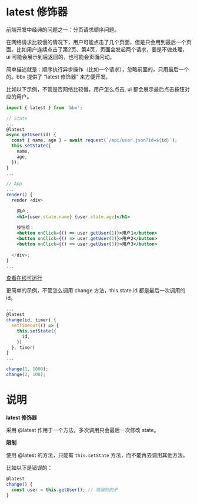 # latest 修饰器

前端开发中经典的问题之一：分页请求顺序问题。

在网络请求比较慢的情况下，用户可能点击了几个页面，但是只会用到最后一个页面。比如用户连续点击了第2页、第4页，页面会发起两个请求，要是不做处理，ui 可能会展示到后返回的，也可能会页面闪动。

简单描述就是：顺序执行异步操作（比如一个请求），忽略前面的，只用最后一个的。bbx 提供了 “latest 修饰器” 来方便开发。

比如以下示例，不管是否网络比较慢，用户怎么点击, ui 都会展示最后点击按钮对应的用户。


```jsx
import { latest } from 'bbx';

// State
...
@latest
async getUser(id) {
  const { name, age } = await request(`/api/user.json?id=${id}`);
  this.setState({
    name,
    age,
  });
}
...

// App
...
render() {
  render <div>
    
    用户：
    <h1>{user.state.name} {user.state.age}</h1>
    
    按钮组：
	<button onClick={() => user.getUser(1)}>用户1</button>
	<button onClick={() => user.getUser(2)}>用户2</button>
	<button onClick={() => user.getUser(3)}>用户3</button>
  
  </div>;
}
...
```

[查看在线可运行](https://stackblitz.com/edit/bbx-example-latest)

更简单的示例，不管怎么调用 change 方法，this.state.id 都是最后一次调用的 id。

```jsx
...
@latest
change(id, timer) {
  setTimeout(() => {
    this.setState({
      id,
    })
  }, timer)
}
...

change(1, 1000);
change(2, 100);
```

# 说明

**latest 修饰器**

采用 @latest 作用于一个方法，多次调用只会最后一次修改 state。

**限制**

使用 @latest 的方法，只能有 `this.setState` 方法，而不能再去调用其他方法。

比如以下是错误的：

```jsx
@latest
change() {
  const user = this.getUser(); // 错误的例子
}
```